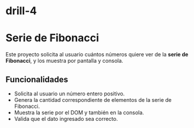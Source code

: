 # drill-4
# Serie de Fibonacci

Este proyecto solicita al usuario cuántos números quiere ver de la **serie de Fibonacci**, y los muestra por pantalla y consola.

## Funcionalidades

- Solicita al usuario un número entero positivo.
- Genera la cantidad correspondiente de elementos de la serie de Fibonacci.
- Muestra la serie por el DOM y también en la consola.
- Valida que el dato ingresado sea correcto.